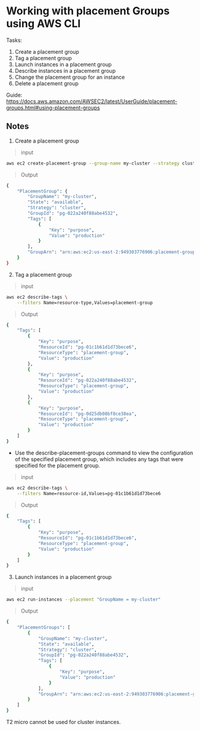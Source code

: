 # Working with placement Groups using AWS CLI

Tasks:

1. Create a placement group
2. Tag a placement group
3. Launch instances in a placement group
4. Describe instances in a placement group
5. Change the placement group for an instance
6. Delete a placement group

Guide:
https://docs.aws.amazon.com/AWSEC2/latest/UserGuide/placement-groups.html#using-placement-groups

## Notes

1. Create a placement group

> input

```bash
aws ec2 create-placement-group --group-name my-cluster --strategy cluster --tag-specifications 'ResourceType=placement-group,Tags={Key=purpose,Value=production}'
```

> Output

```bash
{
    "PlacementGroup": {
        "GroupName": "my-cluster",
        "State": "available",
        "Strategy": "cluster",
        "GroupId": "pg-022a240f88abe4532",
        "Tags": [
            {
                "Key": "purpose",
                "Value": "production"
            }
        ],
        "GroupArn": "arn:aws:ec2:us-east-2:949303776906:placement-group/my-cluster"
    }
}
```

2. Tag a placement group

> input

```bash
aws ec2 describe-tags \
    --filters Name=resource-type,Values=placement-group
```

> Output

```bash
{
    "Tags": [
        {
            "Key": "purpose",
            "ResourceId": "pg-01c1b61d1d73bece6",
            "ResourceType": "placement-group",
            "Value": "production"
        },
        {
            "Key": "purpose",
            "ResourceId": "pg-022a240f88abe4532",
            "ResourceType": "placement-group",
            "Value": "production"
        },
        {
            "Key": "purpose",
            "ResourceId": "pg-0d25db08bf8ce38ea",
            "ResourceType": "placement-group",
            "Value": "production"
        }
    ]
}
```

- Use the describe-placement-groups command to view the configuration of the specified placement group, which includes any tags that were specified for the placement group.

> input

```bash
aws ec2 describe-tags \
    --filters Name=resource-id,Values=pg-01c1b61d1d73bece6
```

> Output

```bash
{
    "Tags": [
        {
            "Key": "purpose",
            "ResourceId": "pg-01c1b61d1d73bece6",
            "ResourceType": "placement-group",
            "Value": "production"
        }
    ]
}
```

3. Launch instances in a placement group

> input

```bash
aws ec2 run-instances --placement "GroupName = my-cluster"
```

> Output

```bash
{
    "PlacementGroups": [
        {
            "GroupName": "my-cluster",
            "State": "available",
            "Strategy": "cluster",
            "GroupId": "pg-022a240f88abe4532",
            "Tags": [
                {
                    "Key": "purpose",
                    "Value": "production"
                }
            ],
            "GroupArn": "arn:aws:ec2:us-east-2:949303776906:placement-group/my-cluster"
        }
    ]
}
```

T2 micro cannot be used for cluster instances.

